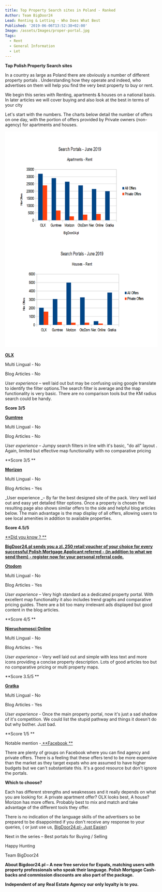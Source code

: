 ```yaml
---
title: Top Property Search sites in Poland - Ranked
Author: Team BigDoor24
Lead: Renting & Letting - Who Does What Best
Published: '2019-06-06T13:52:38+02:00'
Image: /assets/Images/proper-portal.jpg
Tags:
  - Rent
  - General Information
  - Let
---
```

**Top Polish Property Search sites**

In a country as large as Poland there are obviously a number of different property portals . Understanding how they operate and indeed, who advertises on them will help you find the very best property to buy or rent. 

We begin this series with Renting, apartments & houses on a national basis. In later articles we will cover buying and also look at the best in terms of your city

Let's start with the numbers. The charts below detail the number of offers on one day, with the portion of offers provided by Private owners (non-agency) for apartments and houses.

![null](/assets/Images/portal-charts.png)

[**OLX**](https://www.olx.pl/)

Multi Lingual - No

Blog Articles - No

_User experience_ – well laid out but may be confusing using google translate to identify the filter options.The search filter is average and the map functionality is very basic. There are no comparison tools but the KM radius search could be handy. 

**Score 3/5**

[**Gumtree**](https://www.gumtree.pl/)

Multi Lingual - No

Blog Articles - No

_User experience_ – Jumpy search filters in line with it's basic, "do all" layout . Again, limited but effective map functionality with no comparative pricing

**Score 3/5
**

[**Morizon**](https://www.morizon.pl/)

Multi Lingual - No

Blog Articles - Yes

_User experience _– By far the best designed site of the pack. Very well laid out and easy yet detailed filter options. Once a property is chosen the resulting page also shows similar offers to the side and helpful blog articles below. The main advantage is the map display of all offers, allowing users to see local amenities in addition to available properties.

**Score 4.5/5**

[**Did you know ?
**](https://bigdoor24.pl/)

[**BigDoor24.pl sends you a zl. 250 retail voucher of your choice for every successful Polish Mortgage Applicant referred - (in addition to what we send them) - register now for your personal referral code.**](https://bigdoor24.pl/)

[**Otodom**](https://www.otodom.pl/)

Multi Lingual - No

Blog Articles - Yes

_User experience_ – Very high standard as a dedicated property portal. With excellent map functionality it also includes trend graphs and comparative pricing guides. There are a bit too many irrelevant ads displayed but good content in the blog articles.

**Score 4/5
**

[**Nieruchomosci Online**](https://www.nieruchomosci-online.pl/)

Multi Lingual - No

Blog Articles - Yes

_User experience_ – Very well laid out and simple with less text and more icons providing a concise property description. Lots of good articles too but no comparative pricing or multi property maps.

**Score 3.5/5
**

[**Gratka**](https://gratka.pl/)

Multi Lingual - No

Blog Articles - Yes

_User experience_ - Once the main property portal, now it's just a sad shadow of it's competition. We could list the stupid pathway and things it doesn't do but why bother. Just bad.

**Score 1/5
**

Notable mention -[ **Facebook
**](https://www.facebook.com/bigdoor24/)

There are plenty of groups on Facebook where you can find agency and private offers. There is a feeling that these offers tend to be more expensive than the market as they target expats who are assumed to have higher budgets but we can't substantiate this. It's a good resource but don't ignore the portals.

**Which to choose?**

Each has different strengths and weaknesses and it really depends on what you are looking for. A private apartment offer? OLX looks best, A house? Morizon has more offers. Probably best to mix and match and take advantage of the different tools they offer.

There is no indication of the language skills of the advertisers so be prepared to be disappointed if you don't receive any response to your queries, ( or just use us, [BigDoor24.pl- Just Easier](https://bigdoor24.pl/))

Next in the series – Best portals for Buying / Selling

Happy Hunting

Team BigDoor24

**About Bigdoor24.pl – A new free service for Expats, matching users with property professionals who speak their language. Polish Mortgage Cash-backs and commission discounts are also part of the package.**

**Independent of any Real Estate Agency our only loyalty is to you.**
